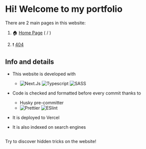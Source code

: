 # Hi! Welcome to my portfolio

There are 2 main pages in this website:

1. :house: <a target="_blank" href="https://mikecheek.github.io/portfolio">Home Page</a> ( / )

2. :heavy_exclamation_mark: <a target="_blank" href="https://mikecheek.github.io/portfolio/404">404</a>

## Info and details

- This website is developed with

  - ![Next.Js](https://img.shields.io/badge/NextJs-000000?style=for-the-badge) ![Typescript](https://img.shields.io/badge/TypeScript-007ACC?style=for-the-badge&logo=typescript&logoColor=white) ![SASS](https://img.shields.io/badge/Sass-CC6699?style=for-the-badge&logo=sass&logoColor=white)

- Code is checked and formatted before every commit thanks to

  - Husky pre-committer
  - ![Prettier](https://img.shields.io/badge/prettier-1A2C34?style=for-the-badge&logo=prettier&logoColor=F7BA3E) ![ESlint](https://img.shields.io/badge/eslint-3A33D1?style=for-the-badge&logo=eslint&logoColor=white)

- It is deployed to Vercel

- It is also indexed on search engines

##

Try to discover hidden tricks on the website!
